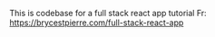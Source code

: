 This is codebase for a full stack react app tutorial
Fr: https://brycestpierre.com/full-stack-react-app
